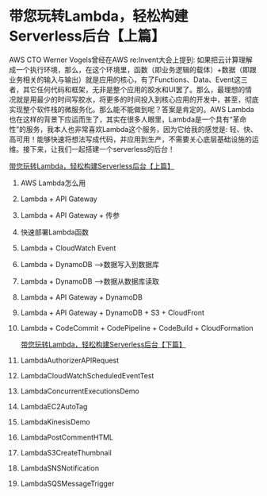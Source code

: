 # **带您玩转Lambda，轻松构建Serverless后台【上篇】** 

AWS CTO Werner Vogels曾经在AWS re:Invent大会上提到: 如果把云计算理解成一个执行环境，那么，在这个环境里，函数（即业务逻辑的载体）+数据（即跟业务相关的输入与输出）就是应用的核心，有了Functions、Data、Event这三者，其它任何代码和框架，无非是整个应用的胶水和UI罢了。那么，最理想的情况就是用最少的时间写胶水，将更多的时间投入到核心应用的开发中，甚至，彻底实现整个软件栈的微服务化。那么能不能做到呢？答案是肯定的。AWS Lambda也在这样的背景下应运而生了，其实在很多人眼里，Lambda是一个具有“革命性”的服务，我本人也非常喜欢Lambda这个服务，因为它给我的感觉是: 轻、快、高可用！能够快速将想法写成代码，并应用到生产，不需要关心底层基础设施的运维。接下来，让我们一起搭建一个serverless的后台！

[带您玩转Lambda，轻松构建Serverless后台【上篇】](带您玩转Lambda，轻松构建Serverless后台[上篇].md)

1. AWS Lambda怎么用

2. Lambda + API Gateway

3. Lambda + API Gateway + 传参

4. 快速部署Lambda函数

5. Lambda + CloudWatch Event

6. Lambda + DynamoDB –>数据写入到数据库

7. Lambda + DynamoDB –>数据从数据库读取

8. Lambda + API Gateway + DynamoDB

9. Lambda + API Gateway + DynamoDB + S3 + CloudFront

10. Lambda + CodeCommit + CodePipeline + CodeBuild + CloudFormation

    [带您玩转Lambda，轻松构建Serverless后台【下篇】](带您玩转Lambda，轻松构建Serverless后台[下篇].md)

11. LambdaAuthorizerAPIRequest

12. LambdaCloudWatchScheduledEventTest

13. LambdaConcurrentExecutionsDemo

14. LambdaEC2AutoTag

15. LambdaKinesisDemo

16. LambdaPostCommentHTML

17. LambdaS3CreateThumbnail

18. LambdaSNSNotification

19. LambdaSQSMessageTrigger